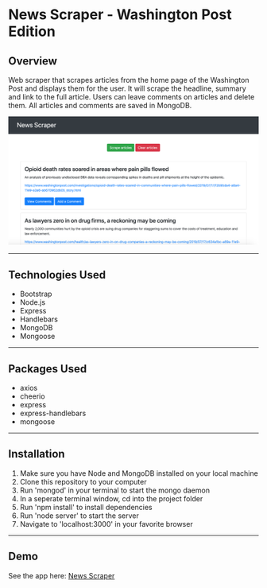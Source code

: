# News Scraper - Washington Post Edition

## Overview
Web scraper that scrapes articles from the home page of the Washington Post and displays them for the user. It will scrape the headline, summary and link to the full article. Users can leave comments on articles and delete them. All articles and comments are saved in MongoDB.

<img src="./public/images/Screen Shot 2019-07-18 at 1.58.36 AM.png">

---

## Technologies Used
* Bootstrap
* Node.js
* Express
* Handlebars
* MongoDB
* Mongoose

---

## Packages Used
* axios
* cheerio
* express
* express-handlebars
* mongoose

---

## Installation 
1. Make sure you have Node and MongoDB installed on your local machine
2. Clone this repository to your computer
3. Run 'mongod' in your terminal to start the mongo daemon
4. In a seperate terminal window, cd into the project folder
5. Run 'npm install' to install dependencies
6. Run 'node server' to start the server
7. Navigate to 'localhost:3000' in your favorite browser

--- 

## Demo
See the app here: <a href="#">News Scraper</a>